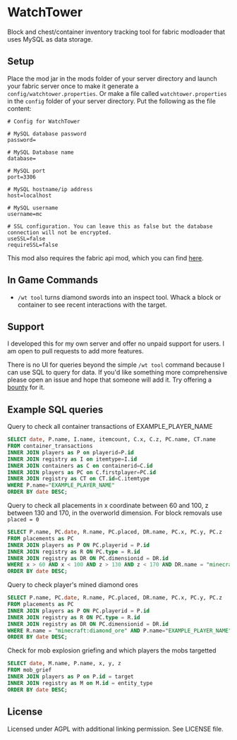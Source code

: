 # WatchTower

Block and chest/container inventory tracking tool for fabric modloader that uses MySQL as data storage.

## Setup

Place the mod jar in the mods folder of your server directory and launch your fabric server once to make it generate a `config/watchtower.properties`. Or make a file called `watchtower.properties` in the `config` folder of your server directory. Put the following as the file content:

```
# Config for WatchTower

# MySQL database password
password=

# MySQL Database name
database=

# MySQL port
port=3306

# MySQL hostname/ip address
host=localhost

# MySQL username
username=mc

# SSL configuration. You can leave this as false but the database connection will not be encrypted.
useSSL=false
requireSSL=false
```

This mod also requires the fabric api mod, which you can find [here](https://www.curseforge.com/minecraft/mc-mods/fabric-api).

## In Game Commands

- `/wt tool` turns diamond swords into an inspect tool. Whack a block or container to see recent interactions with the target.

## Support

I developed this for my own server and offer no unpaid support for users. I am open to pull requests to add more features.

There is no UI for queries beyond the simple `/wt tool` command because I can use SQL to query for data. If you'd like something more comprehensive please open an issue and hope that someone will add it. Try offering a [bounty](https://www.bountysource.com/) for it.

## Example SQL queries

Query to check all container transactions of EXAMPLE_PLAYER_NAME
```sql
SELECT date, P.name, I.name, itemcount, C.x, C.z, PC.name, CT.name
FROM container_transactions
INNER JOIN players as P on playerid=P.id
INNER JOIN registry as I on itemtype=I.id
INNER JOIN containers as C on containerid=C.id
INNER JOIN players as PC on C.firstplayer=PC.id
INNER JOIN registry as CT on CT.id=C.itemtype
WHERE P.name="EXAMPLE_PLAYER_NAME"
ORDER BY date DESC;
```

Query to check all placements in x coordinate between 60 and 100, z between 130 and 170, in the overworld dimension. For block removals use `placed = 0`
```sql
SELECT P.name, PC.date, R.name, PC.placed, DR.name, PC.x, PC.y, PC.z
FROM placements as PC
INNER JOIN players as P ON PC.playerid = P.id
INNER JOIN registry as R ON PC.type = R.id
INNER JOIN registry as DR ON PC.dimensionid = DR.id
WHERE x > 60 AND x < 100 AND z > 130 AND z < 170 AND DR.name = "minecraft:overworld" AND placed = 1
ORDER BY date DESC;
```

Query to check player's mined diamond ores
```sql
SELECT P.name, PC.date, R.name, PC.placed, DR.name, PC.x, PC.y, PC.z
FROM placements as PC
INNER JOIN players as P ON PC.playerid = P.id
INNER JOIN registry as R ON PC.type = R.id
INNER JOIN registry as DR ON PC.dimensionid = DR.id
WHERE R.name = "minecraft:diamond_ore" AND P.name="EXAMPLE_PLAYER_NAME" AND placed = 0
ORDER BY date DESC;
```

Check for mob explosion griefing and which players the mobs targetted
```sql
SELECT date, M.name, P.name, x, y, z
FROM mob_grief
INNER JOIN players as P on P.id = target
INNER JOIN registry as M on M.id = entity_type
ORDER BY date DESC;
```

## License

Licensed under AGPL with additional linking permission. See LICENSE file.